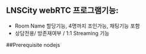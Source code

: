 LNSCity webRTC 프로그램기능:
-------------
 * Room Name 할당기능, 4명까지 조인가능, 채팅기능 포함
 * 상담전용/ 방존재여부 / 1:1 Streaming 기능
 
 
 ##Prerequisite
 nodejs
 

